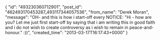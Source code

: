  {
   "id": "493230360712901",
   "post_id": "462493170453287_493117344057536",
   "from_name": "Derek Moran",
   "message": "OH- and this is how i start-off every NOTICE: \"Hi - how are you? Let me just first start-off by saying that i am writing this in good faith and i do not wish to create controversy as i wish to remain in peace-and-honour.\"  :))",
   "created_time": "2013-03-17T16:17:43+0000"
 }
